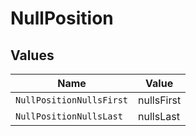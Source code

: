 # NullPosition


## Values

| Name                     | Value                    |
| ------------------------ | ------------------------ |
| `NullPositionNullsFirst` | nullsFirst               |
| `NullPositionNullsLast`  | nullsLast                |